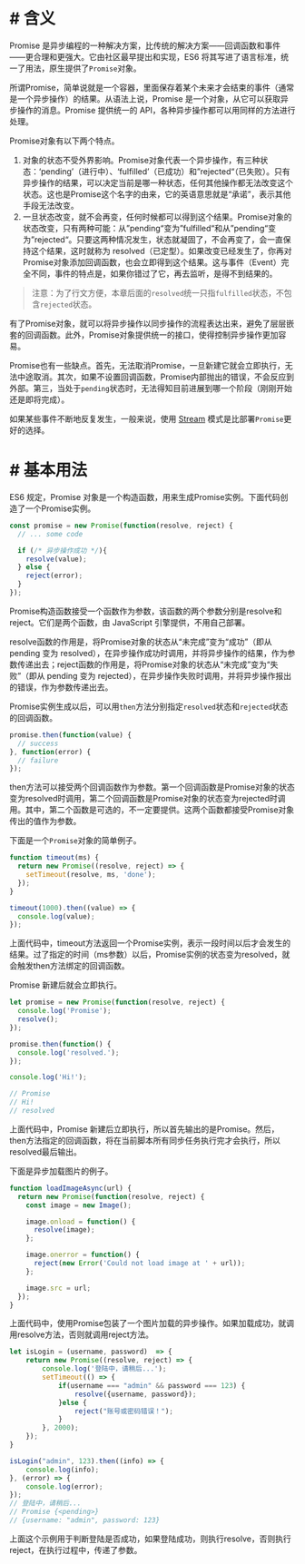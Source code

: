 # # 含义

Promise 是异步编程的一种解决方案，比传统的解决方案——回调函数和事件——更合理和更强大。它由社区最早提出和实现，ES6 将其写进了语言标准，统一了用法，原生提供了`Promise`对象。

所谓Promise，简单说就是一个容器，里面保存着某个未来才会结束的事件（通常是一个异步操作）的结果。从语法上说，Promise 是一个对象，从它可以获取异步操作的消息。Promise 提供统一的 API，各种异步操作都可以用同样的方法进行处理。

Promise对象有以下两个特点。

1. 对象的状态不受外界影响。Promise对象代表一个异步操作，有三种状态：‘pending’（进行中）、‘fulfilled’（已成功）和”rejected“（已失败）。只有异步操作的结果，可以决定当前是哪一种状态，任何其他操作都无法改变这个状态。这也是Promise这个名字的由来，它的英语意思就是“承诺”，表示其他手段无法改变。
2. 一旦状态改变，就不会再变，任何时候都可以得到这个结果。Promise对象的状态改变，只有两种可能：从”pending“变为”fulfilled“和从”pending“变为”rejected“。只要这两种情况发生，状态就凝固了，不会再变了，会一直保持这个结果，这时就称为 resolved（已定型）。如果改变已经发生了，你再对Promise对象添加回调函数，也会立即得到这个结果。这与事件（Event）完全不同，事件的特点是，如果你错过了它，再去监听，是得不到结果的。

> 注意：为了行文方便，本章后面的`resolved`统一只指`fulfilled`状态，不包含`rejected`状态。

有了Promise对象，就可以将异步操作以同步操作的流程表达出来，避免了层层嵌套的回调函数。此外，Promise对象提供统一的接口，使得控制异步操作更加容易。

Promise也有一些缺点。首先，无法取消Promise，一旦新建它就会立即执行，无法中途取消。其次，如果不设置回调函数，Promise内部抛出的错误，不会反应到外部。第三，当处于`pending`状态时，无法得知目前进展到哪一个阶段（刚刚开始还是即将完成）。

如果某些事件不断地反复发生，一般来说，使用 [Stream](https://nodejs.org/api/stream.html) 模式是比部署`Promise`更好的选择。

# # 基本用法

ES6 规定，Promise 对象是一个构造函数，用来生成Promise实例。下面代码创造了一个Promise实例。

```js
const promise = new Promise(function(resolve, reject) {
  // ... some code

  if (/* 异步操作成功 */){
    resolve(value);
  } else {
    reject(error);
  }
});
```

Promise构造函数接受一个函数作为参数，该函数的两个参数分别是resolve和reject。它们是两个函数，由 JavaScript 引擎提供，不用自己部署。

resolve函数的作用是，将Promise对象的状态从“未完成”变为“成功”（即从 pending 变为 resolved），在异步操作成功时调用，并将异步操作的结果，作为参数传递出去；reject函数的作用是，将Promise对象的状态从“未完成”变为“失败”（即从 pending 变为 rejected），在异步操作失败时调用，并将异步操作报出的错误，作为参数传递出去。

Promise实例生成以后，可以用`then`方法分别指定`resolved`状态和`rejected`状态的回调函数。

```js
promise.then(function(value) {
  // success
}, function(error) {
  // failure
});
```

then方法可以接受两个回调函数作为参数。第一个回调函数是Promise对象的状态变为resolved时调用，第二个回调函数是Promise对象的状态变为rejected时调用。其中，第二个函数是可选的，不一定要提供。这两个函数都接受Promise对象传出的值作为参数。

下面是一个`Promise`对象的简单例子。

```js
function timeout(ms) {
  return new Promise((resolve, reject) => {
    setTimeout(resolve, ms, 'done');
  });
}

timeout(1000).then((value) => {
  console.log(value);
});
```

上面代码中，timeout方法返回一个Promise实例，表示一段时间以后才会发生的结果。过了指定的时间（ms参数）以后，Promise实例的状态变为resolved，就会触发then方法绑定的回调函数。

Promise 新建后就会立即执行。

```js
let promise = new Promise(function(resolve, reject) {
  console.log('Promise');
  resolve();
});

promise.then(function() {
  console.log('resolved.');
});

console.log('Hi!');

// Promise
// Hi!
// resolved
```

上面代码中，Promise 新建后立即执行，所以首先输出的是Promise。然后，then方法指定的回调函数，将在当前脚本所有同步任务执行完才会执行，所以resolved最后输出。

下面是异步加载图片的例子。

```js
function loadImageAsync(url) {
  return new Promise(function(resolve, reject) {
    const image = new Image();

    image.onload = function() {
      resolve(image);
    };

    image.onerror = function() {
      reject(new Error('Could not load image at ' + url));
    };

    image.src = url;
  });
}
```

上面代码中，使用Promise包装了一个图片加载的异步操作。如果加载成功，就调用resolve方法，否则就调用reject方法。

```js
let isLogin = (username, password)  => {
    return new Promise((resolve, reject) => {
        console.log('登陆中，请稍后...');
        setTimeout(() => {
            if(username === "admin" && password === 123) {
                resolve({username, password});
            }else {
                reject("账号或密码错误！");
            }
        }, 2000);
    });
}

isLogin("admin", 123).then((info) => {
    console.log(info);
}, (error) => {
    console.log(error);
});
// 登陆中，请稍后...
// Promise {<pending>}
// {username: "admin", password: 123}
```

上面这个示例用于判断登陆是否成功，如果登陆成功，则执行resolve，否则执行reject，在执行过程中，传递了参数。









